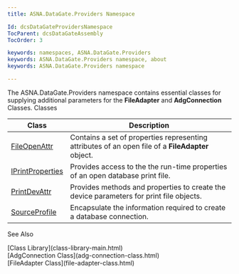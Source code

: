 ```yaml
---
title: ASNA.DataGate.Providers Namespace

Id: dcsDataGateProvidersNamespace
TocParent: dcsDataGateAssembly
TocOrder: 3

keywords: namespaces, ASNA.DataGate.Providers
keywords: ASNA.DataGate.Providers namespace, about
keywords: ASNA.DataGate.Providers namespace

---
```


The ASNA.DataGate.Providers namespace contains essential classes for supplying additional parameters for the **FileAdapter** and **AdgConnection** Classes. 
Classes



| Class | Description |
| ---- | ---- |
| [FileOpenAttr](file-open-attr-class.html) | Contains a set of properties representing attributes of an open file of a **FileAdapter** object. |
| [IPrintProperties](iprint-properties-class.html) | Provides access to the the run-time properties of an open database print file. |
| [PrintDevAttr](print-dev-attr-class.html) | Provides methods and properties to create the device parameters for print file objects. |
| [ SourceProfile](source-profile-class.html) | Encapsulate the information required to create a database connection. |



See Also

<dl />
      [Class Library](class-library-main.html)
      <br />
      [AdgConnection Class](adg-connection-class.html)
      <br />
      [FileAdapter Class](file-adapter-class.html)

